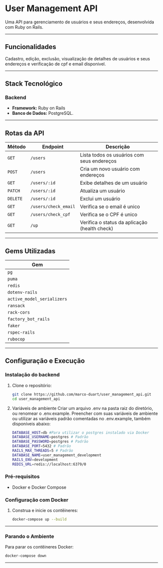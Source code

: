# User Management API

Uma API para gerenciamento de usuários e seus endereços, desenvolvida com Ruby on Rails.

---

## Funcionalidades

Cadastro, edição, exclusão, visualização de detalhes de usuários e seus endereços e verificação de cpf e email disponivel.

---

## Stack Tecnológico

### Backend

- **Framework:** Ruby on Rails
- **Banco de Dados:** PostgreSQL.

---

## Rotas da API

| Método    | Endpoint                 | Descrição                                       |
|-----------|--------------------------|-------------------------------------------------|
| `GET`     | `/users`                 | Lista todos os usuários com seus endereços      |
| `POST`    | `/users`                 | Cria um novo usuário com endereços              |
| `GET`     | `/users/:id`             | Exibe detalhes de um usuário                    |
| `PATCH`   | `/users/:id`             | Atualiza um usuário                             |
| `DELETE`  | `/users/:id`             | Exclui um usuário                               |
| `GET`     | `/users/check_email`     | Verifica se o email é unico                     |
| `GET`     | `/users/check_cpf`       | Verifica se o CPF é unico                       |
| `GET`     | `/up`                    | Verifica o status da aplicação (health check)   |

---

## Gems Utilizadas

| Gem                        |
|----------------------------|
| `pg`                       |
| `puma`                     |
| `redis`                    |
| `dotenv-rails`             |
| `active_model_serializers` |
| `ransack`                  |
| `rack-cors`                |
| `factory_bot_rails`        |
| `faker`                    |
| `rspec-rails`              |
| `rubocop`                  |

---

## Configuração e Execução

### Instalação do backend

1. Clone o repositório:
   ```bash
   git clone https://github.com/marco-duart/user_management_api.git
   cd user_management_api
   ```
2. Variáveis de ambiente
   Criar um arquivo .env na pasta raiz do diretório, ou renomear o .env.example.
   Preencher com suas variáveis de ambiente ou utilizar as variáveis padrão comentadas no .env.example, também disponíveis abaixo:

   ```bash
   DATABASE_HOST=db #Para utilizar o postgres instalado via Docker
   DATABASE_USERNAME=postgres # Padrão
   DATABASE_PASSWORD=postgres # Padrão
   DATABASE_PORT=5432 # Padrão
   RAILS_MAX_THREADS=5 # Padrão
   DATABASE_NAME=user_management_development
   RAILS_ENV=development
   REDIS_URL=redis://localhost:6379/0
   ```


### Pré-requisitos

- Docker e Docker Compose

### Configuração com Docker

1. Construa e inicie os contêineres:
   ```bash
   docker-compose up --build
   ```

---

### Parando o Ambiente

Para parar os contêineres Docker:
```bash
docker-compose down
```

---

